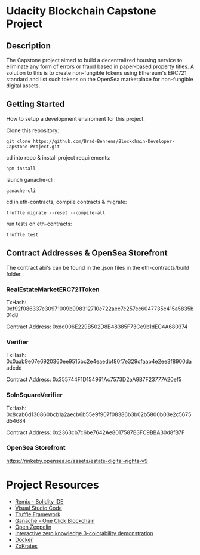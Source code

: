 # Udacity Blockchain Capstone Project

## Description

The Capstone project aimed to build a decentralized housing service to eliminate any form of errors or fraud based in paper-based property titles. A solution to this is to create non-fungible tokens using Ethereum's ERC721 standard and list such tokens on the OpenSea marketplace for non-fungible digital assets.

## Getting Started

How to setup a development enviroment for this project.

Clone this repository:

```
git clone https://github.com/Brad-Behrens/Blockchain-Developer-Capstone-Project.git
```

cd into repo & install project requirements:

```
npm install
```

launch ganache-cli:

```
ganache-cli
```

cd in eth-contracts, compile contracts & migrate:

```
truffle migrate --reset --compile-all
```

run tests on eth-contracts:

```
truffle test
```

## Contract Addresses & OpenSea Storefront

The contract abi's can be found in the .json files in the eth-contracts/build folder.

### RealEstateMarketERC721Token

TxHash: 0xf92f086337e30971009b998312710e722aec7c257ec6047735c415a5835b01d8

Contract Address: 0xdd006E229B502D8B48385F73Ce9b1dEC4A680374

### Verifier

TxHash: 0x0aab9e07e6920360ee9515bc2e4eaedbf80f7e329dfaab4e2ee3f8900daadcdd

Contract Address: 0x355744F1D154961Ac7573D2aA9B7F23777A20ef5

### SolnSquareVerifier

TxHash: 0x8cab6d130860bcb1a2aecb6b55e9f907f08386b3b02b5800b03e2c5675d54684

Contract Address: 0x2363cb7c6be7642Ae8017587B3FC9BBA30d8fB7F

### OpenSea Storefront

https://rinkeby.opensea.io/assets/estate-digital-rights-v9

# Project Resources

* [Remix - Solidity IDE](https://remix.ethereum.org/)
* [Visual Studio Code](https://code.visualstudio.com/)
* [Truffle Framework](https://truffleframework.com/)
* [Ganache - One Click Blockchain](https://truffleframework.com/ganache)
* [Open Zeppelin ](https://openzeppelin.org/)
* [Interactive zero knowledge 3-colorability demonstration](http://web.mit.edu/~ezyang/Public/graph/svg.html)
* [Docker](https://docs.docker.com/install/)
* [ZoKrates](https://github.com/Zokrates/ZoKrates)







